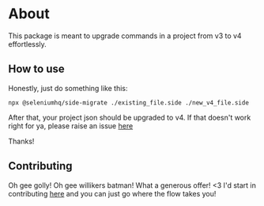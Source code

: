 # About

This package is meant to upgrade commands in a project from v3 to v4 effortlessly.

## How to use

Honestly, just do something like this:

`npx @seleniumhq/side-migrate ./existing_file.side ./new_v4_file.side`

After that, your project json should be upgraded to v4. If that doesn't work
right for ya, please raise an issue [here](
  https://github.com/SeleniumHQ/selenium-ide/issues/new?assignees=&labels=&projects=&template=bug.md
)

Thanks!

## Contributing

Oh gee golly! Oh gee willikers batman! What a generous offer! <3 I'd start in contributing [here](
  https://github.com/SeleniumHQ/selenium-ide/issues/new?assignees=&labels=&projects=&template=bug.md
) and you can just go where the flow takes you!
